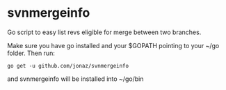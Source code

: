 svnmergeinfo
============

Go script to easy list revs eligible for merge between two branches. 

Make sure you have go installed and your $GOPATH pointing to your ~/go folder. 
Then run: 
```
go get -u github.com/jonaz/svnmergeinfo
```
and svnmergeinfo will be installed into ~/go/bin

